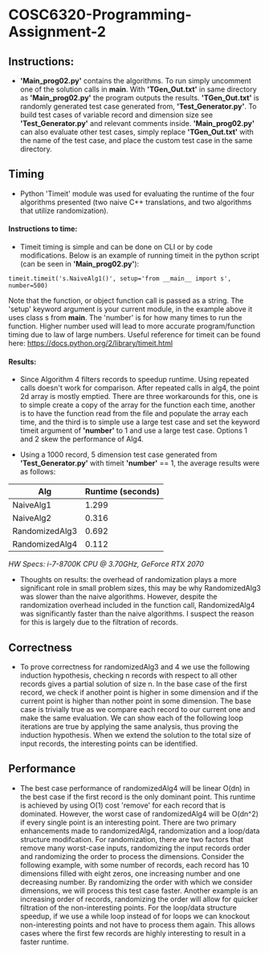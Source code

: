 # COSC6320-Programming-Assignment-2


## Instructions:

* __'Main_prog02.py'__ contains the algorithms. To run simply uncomment one of the solution calls in __main__. With __'TGen_Out.txt'__ in same directory as __'Main_prog02.py'__ the program outputs the results. __'TGen_Out.txt'__ is randomly generated test case generated from, __'Test_Generator.py'__. To build test cases of variable record and dimension size see __'Test_Generator.py'__ and relevant comments inside. __'Main_prog02.py'__ can also evaluate other test cases, simply replace __'TGen_Out.txt'__ with the name of the test case, and place the custom test case in the same directory.

## Timing

* Python 'Timeit' module was used for evaluating the runtime of the four algorithms presented (two naive C++ translations, and two algorithms that utilize randomization). 

#### Instructions to time: 

* Timeit timing is simple and can be done on CLI or by code modifications. Below is an example of running timeit in the python script (can be seen in __'Main_prog02.py'__):

```timeit.timeit('s.NaiveAlg1()', setup='from __main__ import s', number=500)```

Note that the function, or object function call is passed as a string. The 'setup' keyword argument is your current module, in the example above it uses class s from __main__. The 'number' is for how many times to run the function. Higher number used will lead to more accurate program/function timing due to law of large numbers. Useful reference for timeit can be found here: https://docs.python.org/2/library/timeit.html 

#### Results:

* Since Algorithm 4 filters records to speedup runtime. Using repeated calls doesn't work for comparison. After repeated calls in alg4, the point 2d array is mostly emptied. There are three workarounds for this, one is to simple create a copy of the array for the function each time, another is to have the function read from the file and populate the array each time, and the third is to simple use a large test case and set the keyword timeit argument of __'number'__ to 1 and use a large test case. Options 1 and 2 skew the performance of Alg4. 

* Using a 1000 record, 5 dimension test case generated from __'Test_Generator.py'__ with timeit __'number'__ == 1, the average results were as follows:

Alg  | Runtime (seconds)
---- | -----------------
NaiveAlg1 | 1.299
NaiveAlg2 | 0.316
RandomizedAlg3 | 0.692
RandomizedAlg4 | 0.112

*HW Specs: i-7-8700K CPU @ 3.70GHz, GeForce RTX 2070*

* Thoughts on results: the overhead of randomization plays a more significant role in small problem sizes, this may be why RandomizedAlg3 was slower than the naive algorithms. However, despite the randomization overhead included in the function call, RandomizedAlg4 was significantly faster than the naive algorithms. I suspect the reason for this is largely due to the filtration of records.

## Correctness

* To prove correctness for randomizedAlg3 and 4 we use the following induction hypothesis, checking n records with respect to all other records gives a partial solution of size n. In the base case of the first record, we check if another point is higher in some dimension and if the current point is higher than nother point in some dimension. The base case is trivially true as we compare each record to our current one and make the same evaluation. We can show each of the following loop iterations are true by applying the same analysis, thus proving the induction hypothesis. When we extend the solution to the total size of input records, the interesting points can be identified. 

## Performance

* The best case performance of randomizedAlg4 will be linear O(dn) in the best case if the first record is the only dominant point. This runtime is achieved by using O(1) cost 'remove' for each record that is dominated. However, the worst case of randomizedAlg4 will be O(dn^2) if every single point is an interesting point. There are two primary enhancements made to randomizedAlg4, randomization and a loop/data structure modifcation. For randomization, there are two factors that remove many worst-case inputs, randomizing the input records order and randomizing the order to process the dimensions. Consider the following example, with some number of records, each record has 10 dimensions filled with eight zeros, one increasing number and one decreasing number. By randomizing the order with which we consider dimensions, we will process this test case faster. Another example is an increasing order of records, randomizing the order will allow for quicker filtration of the non-interesting points. For the loop/data structure speedup, if we use a while loop instead of for loops we can knockout non-interesting points and not have to process them again. This allows cases where the first few records are highly interesting to result in a faster runtime.
